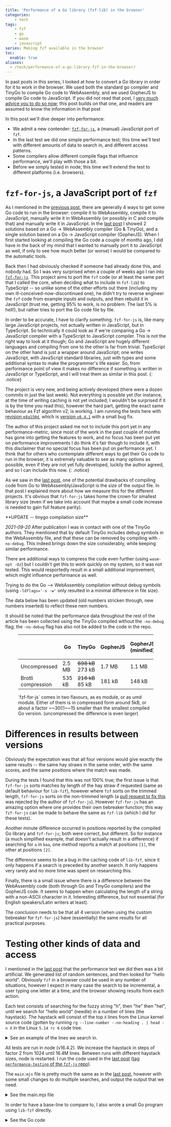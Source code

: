 ```yaml
---
title: 'Performance of a Go library (fzf-lib) in the browser'
categories:
    - tech
tags:
    - fzf
    - go
    - wasm
    - javascript
series: Making fzf available in the browser
toc:
  enable: true
aliases:
  - /tech/performance-of-a-go-library-fzf-in-the-browser/
---
```


In past posts in this series, I looked at how to convert a Go library in order for it to work in the browser.
We used both the standard go compiler and TinyGo to compile Go code to WebAssembly, and we used GopherJS to compile Go code to JavaScript.
If you did not read that post, I [very much advice you to do so now](./2021-08-10-using-a-go-library-fzf-lib-in-the-browser.md); this post builds on that one, and readers are assumed to know the information in that post 

In this post we'll dive deeper into performance:
- We admit a new contender: [`fzf-for-js`](https://github.com/ajitid/fzf-for-js), a (manual) JavaScript port of `fzf`.
- In the last test we did one simple performance test; this time we'll test with different amounts of data to search in, and different access patterns.
- Some compilers allow different compile flags that influence performance, we'll play with those a bit.
- Before we simply tested in node; this time we'll extend the test to different platforms (i.e. browsers).

# `fzf-for-js`, a JavaScript port of `fzf`
As I mentioned in the [previous post](./2021-08-10-using-a-go-library-fzf-lib-in-the-browser.md), there are generally 4 ways to get some Go code to run in the browser: compile it to WebAssembly, compile it to JavaScript, manually write it in WebAssembly (or possibly in C and compile that) and manually write it in JavaScript.
In the [last post](./2021-08-10-using-a-go-library-fzf-lib-in-the-browser.md) I showed 2 solutions based on a Go → WebAssembly compiler (Go & TinyGo), and a single solution based on a Go → JavaScript compiler (GopherJS).
When I first started looking at compiling the Go code a couple of months ago, I did have in the back of my mind that I wanted to manually port it to JavaScript as well, if only to see how much better (or worse) I would be compared to the automatic tools.

Back then I had obviously checked if someone had already done this, and nobody had. So I was very surprised when a couple of weeks ago I ran into [`fzf-for-js`](https://github.com/ajitid/fzf-for-js).
This project aims to port the `fzf` code (or at least the same part that I called the core, when deciding what to include in `fzf-lib`) to TypeScript -- so unlike some of the other efforts out there (including my own ill-conceived-now-discontinued one), he didn't try to reverse engineer the `fzf` code from example inputs and outputs, and then rebuild it in JavaScript (trust me, getting 95% to work, is no problem. The last 5% is hell!), but rather tries to port the Go code file by file.

In order to be accurate, I have to clarify something.
`fzf-for-js` is, like many large JavaScript projects, not actually written in JavaScript, but in TypeScript.
So technically it could look as if we're comparing a Go → JavaScript compiler with a TypeScript to JavaScript compiler.
This is not the right way to look at it though; Go and JavaScript are hugely different languages and compiling from one to the other is far from trivial.
TypeScript on the other hand is just a wrapper around JavaScript; one writes JavaScript, with JavaScript standard libraries, just with types and some additional syntax to make the programmer's life easier.
So, from performance point of view it makes no difference if something is written in JavaScript or TypeScript, and I will treat them as similar in this post.
{: .notice}

The project is very new, and being actively developed (there were a dozen commits in just the last week).
Not everything is possible yet (for instance, at the time of writing caching is not yet included; I wouldn't be surprised if it is by the time you read this), however the hard part, getting the exact same behaviour as Fzf algorithm v2, is working.
I am running the tests here with [revision `e8a150d`](https://github.com/ajitid/fzf-for-js/tree/e8a150db6d2e452a93799f79b627eddf78897809), which is [version `v0.4.1`](https://github.com/ajitid/fzf-for-js/releases/tag/v0.4.1) with a small bug fix.

The author of this project asked me not to include this port yet in any performance-metric, since most of the work in the past couple of months has gone into getting the features to work, and no focus has been put yet on performance improvements 
I do think it's fair though to include it, with this disclaimer that no special focus has been put on performance yet.
I think that for others who contemplate different ways to get their Go code to run in the browser, it is extremely valuable to see as many options as possible, even if they are not yet fully developed, luckily the author agreed, and so I can include this now.
{: .notice}

As we saw in the [last post](./2021-08-10-using-a-go-library-fzf-lib-in-the-browser.md), one of the potential drawbacks of compiling code from Go to WebAssembly/JavaScript is the size of the output file.
In that post I explained more about how we measure this for the different projects.
It's obvious that `fzf-for-js` takes home the crown for smallest library size (even if we take into account that maybe a small code increase is needed to gain full feature parity).

<div class="notice" markdown="1">
**UPDATE -- tinygo compilation size**

*2021-09-20* After publication I was in contact with one of the TinyGo authors.
They mentioned that by default TinyGo includes debug symbols in the WebAssembly file, and that these can be removed by compiling with `-no-debug`.
This indeed brings down the size considerably, while keeping similar performance.

There are additional ways to compress the code even further (using `wasm-opt -Oz`) but I couldn't get this to work quickly on my system, so it was not tested.
This would resportedly result in a small additional improvement, which might influence performance as well.

Trying to do the Go --> WebAssembly compilation without debug symbols (using `-ldflags='-s -w'` only resulted in a minimal difference in file size).


The data below has been updated (old numbers stricken through, new numbers inserted) to reflect these nem numbers.

It should be noted that the performance data throughout the rest of the article has been collected using the TinyGo compiled without the `-no-debug` flag; the `-no-debug` flag has also not be added to the code in the repo.
</div>

<figure markdown="1">

| |Go | TinyGo | GopherJS | GopherJS (minified) | `fzf-for-js` (es) | `fzf-for-js` (umd)
|-|---|--------|----------|---------------------|-------------------|-------------------
| Uncompressed| 2.5 MB | ~~698 kB~~ 273 kB | 1.7 MB | 1.1 MB | 13.7 kB | 14.7 kB |
| Brotli compression | 535 kB | ~~216 kB~~ 85 kB | 181 kB | 148 kB | 4.9 kB | 5.2 kB |

<figcaption markdown="1">`fzf-for-js` comes in two flavours, as es module, or as umd module. Either of them is in compressed form around 5kB, or about a factor ~~30(!)~~15 smaller than the smallest compiled Go version. (uncompressed the difference is even larger)
</figcaption>
</figure>

# Differences in results between versions
Obviously the expectation was that all four versions would give exactly the same results -- the same hay straws in the same order, with the same scores, and the same positions where the match was made.

During the tests I found that this was not 100% true; the first issue is that `fzf-for-js` sorts matches by length of the hay straw if requested (same as default behaviour for `lib-fzf`), however where `fzf` sorts on the trimmed length, `fzf-for-js` sorts on the non-trimmed length (a [pull request to fix this](https://github.com/ajitid/fzf-for-js/pull/72) was rejected by the author of `fzf-for-js`).
However `fzf-for-js` has an amazing option where one provides their own tiebreaker function; this way `fzf-for-js` can be made to behave the same as `fzf-lib` (which I did for these tests).

Another minute difference occurred in positions reported by the compiled Go library and `fzf-for-js`; both were correct, but different. So for instance (a much simplified example, that doesn't actually result in a difference) if searching for `a` in `baa`, one method reports a match at positions `[1]`, the other at positions `[2]`.

The difference seems to be a bug in the caching code of `lib-fzf`, since it only happens if a search is preceded by another search.
It only happens very rarely and no more time was spent on researching this.

Finally, there is a small issue where there is a difference between the WebAssembly code (both through Go and TinyGo compilers) and the GopherJS code.
It seems to happen when calculating the length of a string with a non-ASCII character in it.
Interesting difference, but not essential (for English speakers/Latin writers at least).

The conclusion needs to be that all 4 version (when using the custom tiebreaker for `fzf-for-js`) have (essentially) the same results for all practical purposes.

# Testing other kinds of data and access
I mentioned in the [last post](./2021-08-10-using-a-go-library-fzf-lib-in-the-browser.md) that the performance test we did then was a bit artificial.
We generated list of random sentences, and then looked for "hello world".
Obviously `fzf` in a browser could be used in any number of situations, however I expect in many case the search to be incremental, a user typing one letter at a time, and the browser showing results from each action.

Each test consists of searching for the fuzzy string "h", then "he" then "hel", until we search for "hello world" (needle) in a number of lines (the haystack).
The haystack will consist of the top `X` lines from the Linux kernel source code (gotten by running `rg --line-number --no-heading . | head -n X` in the Linux `5.14 rc 6` code tree.

<details markdown="1">
<summary>See an example of the lines we search in.</summary>
```
sound/last.c:22:		}
sound/last.c:23:	}
sound/last.c:24:	if (ok == 0)
sound/last.c:25:		printk(KERN_INFO "  No soundcards found.\n");
sound/last.c:26:	return 0;
sound/last.c:27:}
sound/last.c:29:late_initcall_sync(alsa_sound_last_init);
kernel/configs.c:1:// SPDX-License-Identifier: GPL-2.0-or-later
kernel/configs.c:2:/*
kernel/configs.c:3: * kernel/configs.c
kernel/configs.c:4: * Echo the kernel .config file used to build the kernel
kernel/configs.c:5: *
kernel/configs.c:6: * Copyright (C) 2002 Khalid Aziz <khalid_aziz@hp.com>
kernel/configs.c:7: * Copyright (C) 2002 Randy Dunlap <rdunlap@xenotime.net>
kernel/configs.c:8: * Copyright (C) 2002 Al Stone <ahs3@fc.hp.com>
kernel/configs.c:9: * Copyright (C) 2002 Hewlett-Packard Company
kernel/configs.c:10: */
kernel/configs.c:12:#include <linux/kernel.h>
kernel/configs.c:13:#include <linux/module.h>
kernel/configs.c:14:#include <linux/proc_fs.h>
kernel/configs.c:15:#include <linux/seq_file.h>
kernel/configs.c:16:#include <linux/init.h>
kernel/configs.c:17:#include <linux/uaccess.h>
kernel/configs.c:19:/*
kernel/configs.c:20: * "IKCFG_ST" and "IKCFG_ED" are used to extract the config data from
kernel/configs.c:21: * a binary kernel image or a module. See scripts/extract-ikconfig.
kernel/configs.c:22: */
kernel/configs.c:23:asm (
kernel/configs.c:24:"	.pushsection .rodata, \"a\"		\n"
kernel/configs.c:25:"	.ascii \"IKCFG_ST\"			\n"
kernel/configs.c:26:"	.global kernel_config_data		\n"
kernel/configs.c:27:"kernel_config_data:				\n"
kernel/configs.c:28:"	.incbin \"kernel/config_data.gz\"	\n"
kernel/configs.c:29:"	.global kernel_config_data_end		\n"
kernel/configs.c:30:"kernel_config_data_end:			\n"
kernel/configs.c:31:"	.ascii \"IKCFG_ED\"			\n"
kernel/configs.c:32:"	.popsection				\n"
kernel/configs.c:33:);
kernel/configs.c:35:#ifdef CONFIG_IKCONFIG_PROC
kernel/configs.c:37:extern char kernel_config_data;
kernel/configs.c:38:extern char kernel_config_data_end;
kernel/configs.c:40:static ssize_t
kernel/configs.c:41:ikconfig_read_current(struct file *file, char __user *buf,
kernel/configs.c:42:		      size_t len, loff_t * offset)
kernel/configs.c:43:{
kernel/configs.c:44:	return simple_read_from_buffer(buf, len, offset,
kernel/configs.c:45:				       &kernel_config_data,
kernel/configs.c:46:				       &kernel_config_data_end -
kernel/configs.c:47:				       &kernel_config_data);
kernel/configs.c:48:}
kernel/configs.c:50:static const struct proc_ops config_gz_proc_ops = {
kernel/configs.c:51:	.proc_read	= ikconfig_read_current,
kernel/configs.c:52:	.proc_lseek	= default_llseek,
kernel/configs.c:53:};
kernel/configs.c:55:static int __init ikconfig_init(void)
kernel/configs.c:56:{
kernel/configs.c:57:	struct proc_dir_entry *entry;
kernel/configs.c:59:	/* create the current config file */
kernel/configs.c:60:	entry = proc_create("config.gz", S_IFREG | S_IRUGO, NULL,
kernel/configs.c:61:			    &config_gz_proc_ops);
kernel/configs.c:62:	if (!entry)
kernel/configs.c:63:		return -ENOMEM;
kernel/configs.c:65:	proc_set_size(entry, &kernel_config_data_end - &kernel_config_data);
kernel/configs.c:67:	return 0;
kernel/configs.c:68:}
kernel/configs.c:70:static void __exit ikconfig_cleanup(void)
kernel/configs.c:71:{
kernel/configs.c:72:	remove_proc_entry("config.gz", NULL);
kernel/configs.c:73:}
kernel/configs.c:75:module_init(ikconfig_init);
kernel/configs.c:76:module_exit(ikconfig_cleanup);
kernel/configs.c:78:#endif /* CONFIG_IKCONFIG_PROC */
kernel/configs.c:80:MODULE_LICENSE("GPL");
kernel/configs.c:81:MODULE_AUTHOR("Randy Dunlap");
kernel/configs.c:82:MODULE_DESCRIPTION("Echo the kernel .config file used to build the kernel");
block/blk-core.c:1:// SPDX-License-Identifier: GPL-2.0
block/blk-core.c:2:/*
block/blk-core.c:3: * Copyright (C) 1991, 1992 Linus Torvalds
block/blk-core.c:4: * Copyright (C) 1994,      Karl Keyte: Added support for disk statistics
block/blk-core.c:5: * Elevator latency, (C) 2000  Andrea Arcangeli <andrea@suse.de> SuSE
block/blk-core.c:6: * Queue request tables / lock, selectable elevator, Jens Axboe <axboe@suse.de>
block/blk-core.c:7: * kernel-doc documentation started by NeilBrown <neilb@cse.unsw.edu.au>
block/blk-core.c:8: *	-  July2000
block/blk-core.c:9: * bio rewrite, highmem i/o, etc, Jens Axboe <axboe@suse.de> - may 2001
block/blk-core.c:10: */
block/blk-core.c:12:/*
block/blk-core.c:13: * This handles all read/write requests to block devices
block/blk-core.c:14: */
block/blk-core.c:15:#include <linux/kernel.h>
block/blk-core.c:16:#include <linux/module.h>
block/blk-core.c:17:#include <linux/backing-dev.h>
block/blk-core.c:18:#include <linux/bio.h>
block/blk-core.c:19:#include <linux/blkdev.h>
block/blk-core.c:20:#include <linux/blk-mq.h>
block/blk-core.c:21:#include <linux/blk-pm.h>
block/blk-core.c:22:#include <linux/highmem.h>
block/blk-core.c:23:#include <linux/mm.h>
block/blk-core.c:24:#include <linux/pagemap.h>
block/blk-core.c:25:#include <linux/kernel_stat.h>
block/blk-core.c:26:#include <linux/string.h>
```
</details>

All tests are run in node (v16.4.2).
We increase the haystack in steps of factor 2 from 1024 until 16.4M lines.
Between runs with different haystack sizes, node is restarted.
I run the code used in the [last post](./2021-08-10-using-a-go-library-fzf-lib-in-the-browser.md) ([tag `performance-testing` of the `fzf-js` repo](https://github.com/reinhrst/fzf-js/releases/tag/performance-testing)).

The `main.mjs` file is pretty much the same as in the [last post](./2021-08-10-using-a-go-library-fzf-lib-in-the-browser.md), however with some small changes to do multiple searches, and output the output that we need.

<details markdown="1">
<summary>See the main.mjs file</summary>
The version compatible with the Go interface
```javascript
import {createReadStream} from "fs"
import {Writable} from "stream"


function memoryUsageInMiB() {
  const memUsage = process.memoryUsage()
  let memUsageMiB = {}
  for (let key in memUsage) {
    memUsageMiB[key] = memUsage[key] / 1024 / 1024
  }
  return memUsageMiB
}

function increase(s, start) {
  let items = []
  for (let i=start; i <= s.length; i++) {
    items.push(s.slice(0, i));
  }
  return items
}

const filename = process.argv[2]

let startTime = Date.now()

function logTime(message) {
  const now = Date.now()
  console.log(message, now, now - startTime)
}

async function readLinesFromFile(filename) {
  const p = new Promise((resolve, _reject) => {

    let buffer = ""
    const lines = []
    const writableStream = new Writable({
      write: (chunk, _encoding, next) => {
        buffer += chunk.toString()
        let index
        while ((index = buffer.indexOf("\n")) != -1) {
          lines.push(buffer.slice(0, index))
          buffer = buffer.slice(index + 1)
        }
        next()
      },
      final: (callback) => {
        if (buffer.length > 0) {
          lines.push(buffer)
        }
        callback()
        resolve(lines)
      }
    })
    createReadStream(filename, "utf-8").pipe(writableStream)
  })
  return p
}

console.log("fzf-type:", process.argv[1].split("/").slice(-2, -1)[0])
logTime("start")
import {Fzf} from "./index.mjs"
logTime("js/wasm loaded")
const lines = await readLinesFromFile(filename)
logTime(`lines.txt loaded: ${lines.length} lines`)

SetStartTime("" + startTime)
logTime("startTimeSet")

const needles = [
  ...increase("hello world", 1)
]

const myFzf = new Fzf(lines)
logTime("Fzf initialized")
let searchStartTime = Date.now()
let searchTotalTime = 0
let i = 0

myFzf.addResultListener((result) => {
  logTime("Search done")
  console.log("Searching for '" + result.needle + "' resulted in " + result.matches.length + " results.")
  const timePassed = Date.now() - searchStartTime
  searchTotalTime += timePassed
  console.log("---", filename, timePassed, searchTotalTime, result.needle)
  setTimeout(searchNext, 0)
})

function searchNext() {
  if (i < needles.length) {
    searchStartTime = Date.now()
    myFzf.search(needles[i++]);
  } else {
    console.log(memoryUsageInMiB())
  }
}

searchNext()
```

The `fzf-for-js` has a slightly different ending:
```javascript
const myFzf = new Fzf(lines, {match: extendedMatch, tiebreakers: [ byLengthAsc ]})
logTime("Fzf initialized")
let searchStartTime
let searchTotalTime = 0

for (const needle of needles) {
  searchStartTime = Date.now()
  console.log("Search start: ", needle)
  let result = myFzf.find(needle)
  console.log("done")
  logTime("Search done")
  console.log("Searching for '" + needle + "' resulted in " + result.length + " results.")
  const timePassed = Date.now() - searchStartTime
  searchTotalTime += timePassed
  console.log("---", filename, timePassed, searchTotalTime, needle)
}
console.log(memoryUsageInMiB())
```
</details>

In order to have a base-line to compare to, I also wrote a small Go program using `lib-fzf` directly.

<details markdown="1">
<summary>See the Go code</summary>
```go
package main

import (
    "github.com/reinhrst/fzf-lib"
    "time"
    "os"
    "bufio"
    "fmt"
)

var startTime int

func now() int {
    return int(time.Now().UnixNano() / 1e6)
}

func logTime(message string) {
    t := now()
    println(message, t, t - startTime)
}

func increment(s string) []string {
    var list []string
    for i := 0; i< len(s); i++ {
        list = append(list, s[:i + 1])
    }
    return list
}


func main() {
    println("fzf-type: go-native")
    logTime("start")
    filename := os.Args[1]
    file, err := os.Open(filename)
    if err != nil {
        fmt.Println(err)
    }
    defer file.Close()
 
    scanner := bufio.NewScanner(file)
    var lines []string
    for scanner.Scan() {
        line := scanner.Text()
        if (line != "") {
            lines = append(lines, line)
        }
    }
    logTime(fmt.Sprintf("lines.txt loaded: %d lines", len(lines)))

    var startSearch int
    var totalSearch int
    myFzf := fzf.New(lines, fzf.DefaultOptions())
    logTime("Fzf initialized")
    needles := increment("hello world")
    for _, needle := range needles {
        startSearch = now()
        myFzf.Search(needle)
        result, more := <- myFzf.GetResultChannel()
        if !more {
            break;
        }
        elapsed := now() - startSearch
        totalSearch += elapsed
        println("Searching for '" + needle + "' resulted in", len(result.Matches), "results")
        println("---", filename, elapsed, totalSearch, needle)
        println("+++", filename, elapsed, totalSearch, needle)
    }

}
```
</details>

## Memory
Let's start by seeing how much memory each process uses.

I use `time -v` to print memory information after a process has ended, and record the `Maximum resident set size (kbytes):` line.
Node is started using the `--max-old-space-size=15000` parameter, in order to give it (almost) all memory I have in my laptop.
Below are the results.

Obviously memory increases with haystack size.
In order to get meaningful plots, we will plot memory and execution time in this article always divided by haystack size.

Data is also available in table-format (but hidden), click the "See memory usage table" message below to see the table data.

<details markdown="1">
<summary>See memory usage table</summary>
<figure markdown="1">

{% include_relative tables/images/2021/08/30/memory_per_straw.md >}}

<figcaption>Memory in MiB (Memory divided by haystack size in kiB)</figcaption>
</figure>
</details>

{%include figure
    src="memory_per_straw.svg"
    alt="graph of memory usage"
    caption="Memory divided by haystack size (obviously) decreases with increasing haystack (since overhead is smaller percentage). Relative differences are interesting."
>}}

Note that I'm pushing the system to the limit, and not all compilation methods deal well with large input files (they give out-of-memory errors), hence the gaps.
Only native Go and `fzf-for-js` manage to deal with a haystack size of 2M and 4M, and only native Go is able to do 16M.

## Execution time

The execution time is the time from the moment we have finished reading the haystack into JavaScript (but not yet inited the Fzf object), until the last search finishes.

In the graph I show how the time is used: the lowest (darker) block is the time spent in `new Fzf()`, basically loading the haystack into fzf.
The blocks above are each for 1 extra typed letter; so the second block from the bottom is for searching "h", the third is for "he", the fourth for "hel", etc.
The lighter blocks on top are for when the needle starts to be 2 words, so "hello ", "hello w", "hello wo", etc.

<details markdown="1">
<summary>See execution time table</summary>
<figure markdown="1">
{% include_relative tables/images/2021/08/30/performance.md >}}

<figcaption>Total time in seconds (time divided by haystack size in microseconds). Note that this is the time for the init plus 11 searches combined, not the time for a single search.</figcaption>
</figure>
</details>

{%include figure
    src="performance.svg"
    alt="graph of execution time"
    caption="Execution time divided by haystack size. The Go (native) bars are so small as to be almost invisible."
>}}

There are a number of interesting observations in this graph.

First (and I think it will not surprise anyone) is that native Go code is the fastest (almost invisible in the graph).
It does help that Native Go is the only one that is able to use multiple cores (see also my [previous post](./2021-08-10-using-a-go-library-fzf-lib-in-the-browser.md)), but also, `fzf` was optimised to run super fast, on native Go.

Next, for relatively small haystack sizes (until <katex-inline>2^{12}</katex-inline> = 4096), Go and TinyGo seem to offer the fastest solutions -- although total runtime for the full iteration (init + 11 searches) is around 100ms at this numbers, so it's questionable that it actually matters much which is faster here.
For larger sizes, `fzf-for-js` is about twice as fast as Go and TinyGo.
GopherJS always is the slowest solution.

At larger haystack sizes, performance starts to suffer a lot.
Especially TinyGo suffers here; at a haystack of 1M, total runtime goes from 23 seconds (for 512k straws) to over 600 seconds.
At haystack size of 2M, searching it takes more than 7 hours (as compared to 2 seconds for native Go ;)).
This is all due to runaway Garbage Collection, as we'll see later.

Something else that can be seen is that for all methods except `fzf-for-js`, contributions of the light-coloured searches (search for "hello " + something) is very small.
This is because `fzf-lib` uses its cache to quickly limit the search-set to only those straws that matched "hello", meaning that any additional search is relatively fast.
As mentioned, `fzf-for-js` does not have caching yet, so the contribution of the light-coloured items is much larger.

The goal of this blog is not to pick a winner, but `fzf-for-js` is clearly the winner here ;) , since it performs fastest (of all web-based solutions), and does not crash for large haystacks.

## Execution time: Search algorithm only
We saw [in the last post on the subject](./2021-08-10-using-a-go-library-fzf-lib-in-the-browser.md), that a large part of execution time for the WebAssembly based solutions is spent on copying/encoding/decoding data between Go/WebAssembly and JavaScript.
In that post I showed a quick speedup using JSON, and proposed some solutions to further speed up this interface.
True enough, a large part of the execution time seen in the previous section, is spent on transferring data between the two layers.

Rather than looking for specific speedups now, it may be interesting to take the idea to its extreme: measure only the clean running time of of the algorithm, not caring about the setup  (`new Fzf()`) cost or the time it takes to send the search request from JavaScript to Go, or the result back.
This will obviously not influence the go-native timings, or `fzf-for-js`.
GopherJS may see a very small speedup, but the WebAssembly code should benefit a lot from this.

<details markdown="1">
<summary>See algorithm execution time table</summary>
<figure markdown="1">

{% include_relative tables/images/2021/08/30/performance-per-straw-no-interface.md >}}

<figcaption>Total time in seconds (time divided by haystack size in microseconds)</figcaption>
</figure>
</details>

{%include figure
    src="performance-per-straw-no-interface.svg"
    alt="graph of execution time for the core algorithm"
    caption="Execution time divided by haystack size (only the algorithm)"
>}}

Both Go and TinyGo now perform better than `fzf-for-js` up until 2<sup>18</sup> = 250k items in the haystack; however at closer inspection one can see that searching the first five strings ("h", "he", "hel", "hell", and "hello") the three methods are pretty similar.
Only in the light part of the bar does `fzf-for-js` spend much more time than the WebAssembly methods.
This is due to the fact that `lib-fzf` relies heavily on caching here; it only searches in the (cached) subset of lines that match "hello".
As I mentioned before, caching is on the roadmap for `fzf-for-js`, which should make it just as fast as the two WebAssembly based methods.

I should stress again that this test is only on the pure algorithm, without returning the data to JavaScript; returning data to JavaScript is instantaneous for `fzf-for-js`, where for the other 2 methods there is overhead, no matter how many smart tricks one uses there.

From careful inspection of the graph, another interesting thing can be observed.
(Especially) TinyGo sometimes has long delays in places where one would not expect them; for instance at 2<sup>17</sup> and 2<sup>18</sup> we see pink blocks that are much taller than the ones below them, meaning that a search for a longer string too much longer (there are even long light-pink blocks, for searches that should have been near instantaneous).

Obviously the system is doing more work than it needs to during that time, so there is possibility for further optimisation.
I have a strong hunch that this is due to the garbage collector ([also due to Surma's experience with this](https://surma.dev/things/js-to-asc/index.html)); we'll look at this in the next section.

## Play with the Garbage Collection
Both Go and JavaScript use [Garbage Collection](https://en.wikipedia.org/wiki/Garbage_collection_(computer_science)), a method to determine which parts of memory are no longer needed and can be reused.
When compiling Go to WebAssembly, one of the items that is compiled in, is this Garbage Collection.
Without going too much into detail, the overhead of Garbage Collection can in certain cases result in considerable slowdown.
Especially if we see unexpected hick-ups (as I showed in the last section; places where there is a slowdown that I cannot explain from the way the algorithm works), Garbage Collection is a good suspect.

Rather than looking too much into the details of Garbage Collection (there are many better resources out there for that), let's just see what happens when we switch it off altogether.
This is obviously a bad idea unless you know what you're doing; switching off Garbage Collection means that memory usage will only every grow, never contract; we only switch it off to see what happens to the speed; **don't do this at home on your production code!!!**.

Go allows switching off Garbage Collection at runtime using `debug.SetGCPercent(-1)`.
In TinyGo this is not supported, however TinyGo has a compiler option `--gc=leaking`, which also switches off Garbage Collection.
GopherJS (and `fzf-forjs`) use JavaScript Garbage Collection, and this is not something we can switch off.

Below you can see the results with GC on vs GC off; GopherJS and `fzf-for-js` are not present since we cannot control GC there.
We again show only the time in the algorithm itself, not the time used for communicating with JavaScript.

<details markdown="1">
<summary>See algorithm execution time table</summary>
<figure markdown="1">

{% include_relative tables/images/2021/08/30/performance-no-gc.md >}}

<figcaption>Total time in seconds (time divided by haystack size in microseconds)</figcaption>
</figure>
</details>

{%include figure
    src="performance-no-gc.svg"
    alt="graph of execution time for the core algorithm"
    caption="Execution time divided by haystack size (only the algorithm)"
>}}


For native Go, there is only a small speed-up from switching off the GC.
Go WebAssembly is a slightly more complex story: for relatively small hay stack sizes, the version without GC performs 10-20% better, however at larger sizes (from 500k items), when the memory pressure is larger, the non-GC version performs worse, and it runs out of memory at 2M items (whereas the version with GC still manages to complete).

TinyGo however is the big surprise (note that TinyGo was also the one where we saw most memory issues before).
The non-GC version is not only 80% (!) faster than the GC version, it is only twice as slow as the native Go version (and remember that the native Go version actually runs multi-core, whereas TinyGo runs single-core; I also quickly compared it to single-core native Go, and it's pretty much the same speed).
TinyGo with Garbage Collection also chocked (for all practical purposes) on a haystack of 2M items, taking multiple hours to complete; without GC it finishes in a couple of seconds.

There is [an interesting article](https://aykevl.nl/2020/09/gc-tinygo) about the TinyGo Garbage Collector; the conclusion is that TinyGo has a very simple GC, which has some advantages (it's small) and disadvantages (it's slow); please read the whole article for nuance.
Also, GC gets slower with the amount of allocated memory; this is fine when used on 64kB RAM on a microcontroller, but (as we see) a large problem on WebAssembly with multiple gigabytes allocated.

<div class="notice" markdown="1">
**Update**

*2021-09-20* Before publication I reached out to Ayke van Laethem, the author of [the article linked above](https://aykevl.nl/2020/09/gc-tinygo) (and as it turned out the person who wrote the GC for TinyGo :)) for a comment.
Because of different reasons I unfortunately only manage to include the reply today (link to WebAssembly GC proposal is mine).

*The GC is indeed not very well optimized yet, as you found out. I wrote it so that there was a GC at all (Go is hard to use without GC) but very little work has gone into optimizing it. In general, most work on TinyGo is focused on correctness and compatibility. There are a few ways in which it can be optimized:*
* *The GC itself is incredibly simple. It's basically the same GC as is used in MicroPython. It's probably possible to optimize it algorithmically.*
* *One specific optimization that will likely have a big effect, is making sure there is enough room for the GC to work. Right now, if there are 10 allocations in a row that all allocate 16 bytes, and there are only 32 bytes left in the available memory space, it will run the GC 5 times which is obviously very inefficient. Simply making the heap area larger in this case would solve this performance cliff. This might be a relatively small change.*
* *There is work on a [native GC for WebAssembly](https://github.com/WebAssembly/gc) (reusing the JavaScript GC already built into browsers). I'm following this with great interest. If this GC lands in browsers and is usable from TinyGo/LLVM, I think this will improve performance massively because browsers have already optimized their GC a lot.*

*So this will likely improve in the future, but when and how is still a bit uncertain.*


As I mentioned before, I would be very interested to see how TinyGo will perform with a faster GC implementation!
</div>

### Memory usage and garbage collection
It's obviously interesting to see what happens to the memory footprint if we switch off Garbage Collection.
We can see that GC results in less memory being used, however we are doing a very limited test.
A lot of memory will be allocated to initialize `Fzf()` which will never be returned or reused until the program ends.
Then each search allocates memory to store the result; in theory this memory could be GC'd and reused after each iteration, however (and this is just a hunch) I expect these memory slices to be relatively small compared to the rest of the memory used.
As a result, there is little memory that can be cleared are reused.

If we were (for instance) to do many more searches (especially many with large result sets), or we were to create and destroy multiple Fzf() objects in a row, we should see real differences here.

<details markdown="1">
<summary>See memory usage table</summary>
<figure markdown="1">

{% include_relative tables/images/2021/08/30/memory-no-gc.md >}}

<figcaption>Memory in MiB (Memory divided by haystack size in kiB)</figcaption>
</figure>
</details>

{%include figure
    src="memory-no-gc.svg"
    alt="graph of memory usage"
    caption="Memory divided by haystack size"
>}}

### Conclusion (of non-GC work)
It is very impressive that TinyGo (without GC) is almost as fast as native Go.
This statement comes with 2 big Buts though:
- You should almost never every run in production with GC disabled, and with GC it's getting very slow when allocated memory grows.
- The timings we show here are only for the pure algorithm; I don't measure the time for communicating with JavaScript. For example, for 500k items, TinyGo went from 7 seconds to 1 second by switching off GC, however if we take the end-to-end run into account (including JS), it goes from 21 seconds down to 10 seconds, a good improvement but still slower than `fzf-for-js`'s 7 seconds.

I do think that we can draw some conclusions however from the results in this section:
- Considering that the TinyGo (no GC) code is almost as fast as single-core native Go code shows to me that the TinyGo WebAssembly compiler is very capable (which may make sense considering that it's actually using LLVM to do the compilation).
- It also shows that TinyGo will need to work on their Garbage Collection algorithm if they want to compete seriously in the WebAssembly arena.
- It shows that WebAssembly code *can* actually be as fast as native code; at least, for the `fzf` algorithm.

Especially the last line is interesting.
It means that if someone were to write `lib-fzf` in C (without Garbage Collection; or write it in Go in such a way that Garbage Collection would not be necessary) and compile it to WebAssembly, it would be able to run at near-native speed (even without multi-core support; adding threading to this is a more complicated issue).

## Testing in browsers
Node gives us a nice place to test a bunch of settings, however in the end we want to know how the different solutions perform in the browser.
There is obviously a huge combination of hardware/browsers/browser versions we can test, however I decided to limit my tests to the late-2020 M1 MacBook Pro, and the summer-2021 versions of Safari (14.1.2), Firefox (91.0.2), Chrome (92.0.4515.159) and Microsoft Edge (92.0.902.78), all Apple Silicon Native versions.

For the browser-tests we go back to measuring the full end-to-end time again, so including the setup of Fzf and communication with JavaScript.
The things we're most interested in is determining if there is a difference between the browsers and Node, and possibly certain methods work better in certain browsers than in others.
The investigation we made about the influence of time lost in the Go-JavaScript interface and in Garbage Collection should be equally valid for the browser.

In order to run the tests in the browser, we use the [WebDriver protocol](https://webdriver.io/docs/api/webdriver) to start a new browser session and execute the commands.
In the JavaScript code, we define a promise that resolves into the `console.log` messages, when execution is done.
We can wait on this promise from WebDriver, and get back the result -- there is a 30 second timeout on this call, so we just call it a couple of times, making sure that in the end we get a result.

```bash
PORT=$1
DIRECTORY=$2
FILENAME=$3

echo '**************' ../$FILENAME $DIRECTORY $PORT

SESSION_ID=$(curl -s -X POST "localhost:${PORT}/session" --data '{"capabilities": {}}' -H "Content-Type: application/json; charset=utf-8" | jq '.value.sessionId' | sed 's/"//g'); echo $SESSION_ID
curl -s -X POST "localhost:${PORT}/session/$SESSION_ID/url" --data '{"url": "http://localhost:8000/'"${DIRECTORY}"'/index.html?filename=../'"${FILENAME}"'"}' -H "Content-Type: application/json; charset=utf-8" > /dev/null
for i in $(seq 10); do 
    # just call this multiple times, to avoid the default timeout; if it's done,
    # it should return instantly
    curl -s -X POST "localhost:$PORT/session/${SESSION_ID}/execute/sync" --data '{"script": "{return window.donelogPromise}", "args": []}' -H "Content-Type: application/json; charset=utf-8" > /dev/null
done
echo $(curl -s -X POST "localhost:$PORT/session/${SESSION_ID}/execute/sync" --data '{"script": "{return window.donelogPromise}", "args": []}' -H "Content-Type: application/json; charset=utf-8" | jq .value | sed -E 's/^"|"$//g')
curl -s -X DELETE "localhost:$PORT/session/"$SESSION_ID -H "Content-Type: application/json; charset=utf-8" > /dev/null
```

This obviously results in a whole lot of data, which I've tried to make understandable in different formats; I fear I only succeeded up to a point.

<details markdown="1">
<summary>See browser performance table</summary>
<figure markdown="1">

{% include_relative tables/images/2021/08/30/performance-browsers.md >}}

<figcaption>Total time in seconds (time divided by haystack size in microseconds)</figcaption>
</figure>
</details>

{%include figure
    src="performance-browsers.svg"
    alt="graph of performance in browsers"
    caption="Execution time divided by haystack size for Node and browsers"
>}}

In the graph above we look at different haystack sizes (x axis), different methods (colours) and then each element has 5 bars, from dark to light.
From left to right (dark to light) these stand for running the code in Node, Firefox, Chrome, Safari and Edge.
So for instance the pink data at 2<sup>17</sup> show that Safari (the fourth bar) ran TinyGo with a haystack size of 128k items the fastest, then Node (1st), then Firefox(2nd), then Chrome (3rd) and finally Edge (the 5th bar).

Even though this data is a bit hard to interpret, we can see some patterns:
- `fzf-for-js` performs best across all browsers
- Node and Chrome perform persistently very good with `fzf-for-js`, Firefox is the worst.
- Firefox (and to a lesser extend Edge) perform badly with GopherJS as well -- note that this is the other JavaScript based fzf.
- On the other hand, Firefox and Safari are fastest at running the Go WebAssembly code (not so much TinyGo, but I expect this is because of the Garbage Collection problems).
- Safari gives up first memory-wise; it refuses to do TinyGo at 1M haystack size, and Go at 2M. It should be noted that I didn't check whether different browsers have different memory space available for JavaScript; it may just be this.
- Edge seems to be twice as slow in WebAssembly as the other browsers.
- Edge and Firefox have most problems with TinyGo, with TinyGo in Edge even at 128k items being about 5-10 times slower than `fzf-for-js`.

------

# Conclusions
When I started this project, I had some questions in mind that I wanted answered.
I will go through them below and give answers.

## If I have a non-trivial Go library like Fzf and I want use it in the browser, how would I go about it
There are three methods for automatically compiling your work into something that runs in the browser: the native Go compiler can compile to WebAssembly, TinyGo can compile to WebAssembly and GopherJS can compile your work into JavaScript.

Of these three methods, only TinyGo gave some problems that it needed the Regular Expressions removed from the source code (because of a bug) and replace one function because it wasn't supported.

An issue with all three methods is that it leads to relatively large file sizes (hundreds of kilobytes to several megabytes) that will need to be transferred to the client.

One needs to create an interface in order to allow communication between the Go and JavaScript code (at least an interface on the Go side, best is to also make one on the JavaScript side); although a recent [question on StackOverflow suggests that maybe this is not necessary](https://stackoverflow.com/questions/67978442/go-wasm-export-functions).

## What about the performance
Performance of the Go code itself ranges from the same speed as single-core native Go code (TinyGo, when Garbage Collection is not making a mess) to about 20 times slower (for GopherJS)
It should be noted here that no special work was done on `fzf-lib` to improve performance in a JavaScript environment, so possibly the factor 20 could go down.

Garbage Collection has a large influence on the performance of TinyGo, so much that at larger datasets TinyGo becomes hundreds of times slower than without GC; if you can manage to write code that doesn't need GC, TinyGo is amazing for performance.

Performance of the Go code itself is only part of the equation though; in my tests the interface between Go and JavaScript took up more time than the Go code itself; this is only an issue for WebAssembly-based methods.
In the [previous post](./2021-08-10-using-a-go-library-fzf-lib-in-the-browser.md) I suggested some solutions, including sending complex arrays as JSON objects, and minimising the amount of data that has to be transferred.
So even though there are solutions, they do require extra work, which may be better spent doing other things.

Performance can fluctuate between browsers, especially Firefox and Edge are often a factor 2 or 3 slower with JavaScript code, and Edge generally runs the Go WebAssembly code twice as slow as other browsers.
TinyGo's performance in browsers is all over the place (especially in Chrome and Edge; sometimes a factor 5 slower), probably because the Garbage Collector reacts differently in different environments.

## Should I consider rewriting it in JavaScript
When I started this blog series, I fully intended to write an fzf implementation in JavaScript in order to compare performance.
Luckily just before I started, I found out that [someone had already done so](https://github.com/ajitid/fzf-for-js) and created `fzf-for-js`.
When I contacted its author, he informed me he didn't think `fzf-for-js` was ready to compete in any performance comparisons yet, since it was still early in its development; I convinced the author to at least let me try and see where the code is.

First of all, the JavaScript code is only 14kB (and 5kB when compressed), meaning it is a factor 30 to 100 smaller than the compiled `fzf-lib` code.

This implementation is about 10 times as slow as the native Go code; as mentioned in the text above, the version I tested did not yet have result caching, which (when implemented) should make it twice as fast.

Because it is pure JavaScript, it doesn't have any performance issues with the interface between JavaScript and Go.
All this means that in end-to-end tests `fzf-for-js` is the fastest, and even if we look at pure algorithm it's much faster than GopherJS and only twice as slow as the WebAssembly versions (which means that once caching is implemented, it should be just as fast).

Additional benefit of having the code in JavaScript is obviously the extensibility (e.g. `fzf-for-js` allows arbitrary sorting functions to determine the sort order of results, whereas the Go code only allows a limited number of sorters).

The code also runs very stably in browsers, with runs in Firefox being about 2 times slower (but as mentioned before, Firefox seems to be slower in executing JavaScript code than other browsers).

So, answering the question of whether one *should* rewrite a Go library into pure JavaScript/TypeScript rather than compiling it with automatic tools, this all depends on the requirements (and note that this is just my experience from this one project).
Compiling is a lot faster, and less error-prone, however both performance and size of a solution written directly in JavaScript/TypeScript are better; and fine-tuning is easier.

In the end, I would say that if you need something that is not going to be the core of your business, where you don't just want to rewrite it to learn from it, and where download size is not that important, automatically compiling from Go is probably the better solution (in this case, use the Go native WebAssembly compiler, which has a much more stable performance than TinyGo).
However if you want something better, you probably want to rewrite it!

## Should I consider rewriting it in something that compiles efficiently into WebAssembly
If you really care about speed, you probably want to go one step further and make something that compiles to optimised WebAssembly.
TinyGo without GC shows that WebAssembly can run at almost the same speed as natively compiled Go.

It should (could) be possible to rewrite the Go library in such a way that it doesn't need GC, in which case TinyGo without GC compilation could be used to get optimised WebAssembly code.
Alternatively one could rewrite the code anew in C (or possibly something like [AssemblyScript](https://www.assemblyscript.org));
After my recent experiences with Garbage Collection, I would be hesitant to use a language that uses GC, however this may not be fully justified.

## How does WebAssembly measure up against JavaScript
It used to be simple: interpreted code was a factor 50-100 slower than compiled code, so if you wanted fast code, you chose compiled (Assembly) code.
These days it's less clear; as you can see from the conclusions above, pure JavaScript comes within a factor 5 of optimal WebAssembly -- and it should be noted that this JavaScript code may still get some speed increases when development focus shifts there.
At the moment JavaScript code is also much easier to deal with; if only because we can just import it as a module (whereas starting a WebAssembly machine is a relatively complex asynchronous operation).

The tests I ran for this post all take seconds, or longer; JavaScript is able to run at these amazing speeds because it's compiled after a couple of runs, so that after a while the code becomes faster.
Because the tests above took a considerable amount of time, this slow startup of JavaScript is not measurable; if one were to time a small function in JavaScript and WebAssembly that is run only once, the differences will be much bigger.

I would argue that if one is to make a library where speed is everything, looking at WebAssembly makes lots of sense (and when compiling from another language as well), but in pretty much all other case native JavaScript/TypeScript is probably what you want.

## What about multi-core work in JavaScript/WebAssembly
JavaScript and WebAssembly are single threaded (so single CPU core) environments; in our tests Node regularly reached over 100% CPU usage, but this is because a second thread is used for JavaScript compilation and other maintenance functions.
It is however possible to use [Web Workers](https://developer.mozilla.org/en-US/docs/Web/API/Web_Workers_API/Using_web_workers) that run in different threads.

For a long time there was a big limitation that different Web Workers do not share any memory; more recently a [SharedArrayBuffer](https://developer.mozilla.org/en-US/docs/Web/JavaScript/Reference/Global_Objects/SharedArrayBuffer) was introduced to allow shared memory between threads, however this is not yet supported in all browsers (Safari being the hold out).

There is an [old issue](https://github.com/golang/go/issues/28631) to have Go WebAssembly output multi threaded code; there seems to be not much progress on it (which may again be because not all browsers support SharedArrayBuffer, and some sort of shared memory is necessary for general purpose Go → multi threaded WebAssembly compilation).

The Fzf algorithm however is uniquely suited for parallelisation, even without shared memory.
Fzf init could divide the haystack into (let's say) 8 parts, start 8 threads and hand a part to each thread.
A search is done and each thread sends back the results in a message, where the main thread combines the results, merging them while keeping the sort order intact.

It would be trilling to do this one day to see what's possible, perhaps a future blog post.

## So, which fzf should I get to use in the browser, and how large can my haystack be (TL;DR)
If this is your question, then probably you missed the goal of this post.

However, I may as well answer it.

I would say: Get [`fzf-for-js`](https://github.com/ajitid/fzf-for-js); no hassle, available [as npm module](https://www.npmjs.com/package/fzf), and works out of the box.
Good code size, good performance overall.

How large the haystack may be obviously depends on how performant one wants their app to be, and what kind of hardware the code runs on.
On my M1 MacBook Pro (one of the faster machines out there), on Node and Chrome, 100k lines of haystack takes about 100ms for a single search (and this scales linearly within reasonable range, up to about 2M lines).
This may sound acceptable, but since by default JavaScript (and WebAssembly for that matter) runs on the main thread, it means locking the browser for 100ms *every time someone types a letter* in the searchbox.
Probably you wouldn't like the browser to lock for more than 50ms at a time or so (if you want a responsive website), meaning you're limited to 50k items on an M1 MacBook Pro on Node/Chrome; probably half that to get that performance over all browsers, and then half that (12.5k lines) to support older hardware.

If you need to search through more items, you can try to put Fzf in a background thread (it will require some work); `fzf-for-js`'s author ~is also working on~ has just released [an asynchronous version of the finder](https://github.com/ajitid/fzf-for-js/commit/21f483678965d0048bfc887e5e8ab1517a6dff45), which both means that searching doesn't block the main thread, and it cancels an old search as soon as a new letter is typed.
